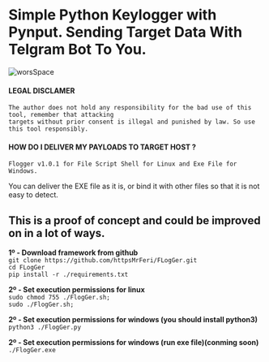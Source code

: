 # Simple Python Keylogger with Pynput. Sending Target Data With Telgram Bot To You.
![worsSpace](https://user-images.githubusercontent.com/109946641/212953787-90f16209-b8fd-4410-b33e-071644cfe6d6.png)
#### LEGAL DISCLAMER
    The author does not hold any responsibility for the bad use of this tool, remember that attacking
    targets without prior consent is illegal and punished by law. So use this tool responsibly.

#### HOW DO I DELIVER MY PAYLOADS TO TARGET HOST ?
    Flogger v1.0.1 for File Script Shell for Linux and Exe File for Windows.
You can deliver the EXE file as it is, or bind it with other files so that it is not easy to detect.

## This is a proof of concept and could be improved on in a lot of ways.

**1º - Download framework from github**<br />
`git clone https://github.com/httpsMrFeri/FLogGer.git`<br/>
`cd FLogGer`<br />
`pip install -r ./requirements.txt`<br />

**2º - Set execution permissions for linux**<br />
`sudo chmod 755 ./FlogGer.sh;`<br />
`sudo ./FlogGer.sh;`<br />

**2º - Set execution permissions for windows (you should install python3)**<br />
`python3 ./FlogGer.py`<br />

**2º - Set execution permissions for windows (run exe file)(conming soon)**<br />
`./FlogGer.exe`<br />
